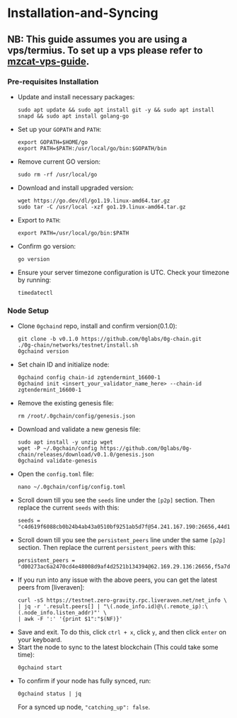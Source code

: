 # Installation-and-Syncing
## NB: This guide assumes you are using a vps/termius. To set up a vps please refer to [mzcat-vps-guide](https://medium.com/@mztacat/setting-up-a-vps-d030b2a28bab).

### Pre-requisites Installation
- Update and install necessary packages:
  ```
  sudo apt update && sudo apt install git -y && sudo apt install snapd && sudo apt install golang-go
  ```
- Set up your `GOPATH` and `PATH`:
  ```
  export GOPATH=$HOME/go
  export PATH=$PATH:/usr/local/go/bin:$GOPATH/bin
  ```
- Remove current GO version:
  ```
  sudo rm -rf /usr/local/go
  ```
- Download and install upgraded version:
  ```
  wget https://go.dev/dl/go1.19.linux-amd64.tar.gz
  sudo tar -C /usr/local -xzf go1.19.linux-amd64.tar.gz
  ```
- Export to `PATH`:
  ```
  export PATH=/usr/local/go/bin:$PATH
  ```
- Confirm go version:
  ```
  go version
  ```
- Ensure your server timezone configuration is UTC. Check your timezone by running:
  ```
  timedatectl
  ```


### Node Setup
- Clone `0gchaind` repo, install and confirm version(0.1.0):
  ```
  git clone -b v0.1.0 https://github.com/0glabs/0g-chain.git
  ./0g-chain/networks/testnet/install.sh
  0gchaind version
  ```
- Set chain ID and initialize node:
  ```
  0gchaind config chain-id zgtendermint_16600-1
  0gchaind init <insert_your_validator_name_here> --chain-id zgtendermint_16600-1
  ```
- Remove the existing genesis file:
  ```
  rm /root/.0gchain/config/genesis.json
  ```
- Download and validate a new genesis file:
  ```
  sudo apt install -y unzip wget
  wget -P ~/.0gchain/config https://github.com/0glabs/0g-chain/releases/download/v0.1.0/genesis.json
  0gchaind validate-genesis
  ```
- Open the `config.toml` file:
  ```
  nano ~/.0gchain/config/config.toml
  ```
- Scroll down till you see the `seeds` line under the `[p2p]` section. Then replace the current `seeds` with this:
  ```
  seeds = "c4d619f6088cb0b24b4ab43a0510bf9251ab5d7f@54.241.167.190:26656,44d11d4ba92a01b520923f51632d2450984d5886@54.176.175.48:26656,f2693dd86766b5bf8fd6ab87e2e970d564d20aff@54.193.250.204:26656,f878d40c538c8c23653a5b70f615f8dccec6fb9f@54.215.187.94:26656"
  ```
- Scroll down till you see the `persistent_peers` line under the same `[p2p]` section. Then replace the current `persistent_peers` with this:
  ```
  persistent_peers = "d00273ac6a2470cd4e48008d9af4d2521b134394@62.169.29.136:26656,f5a7d34355f6d89b7ece583131c6b1f79ac5485e@218.102.97.67:25856,a3e6c6214805c1c068882f1981855c7a9f5926ea@213.168.249.202:26656,da1f4985ce3df05fd085460485adefa93592a54c@172.232.33.25:26656,91f079ccd2e0edf42e0fa57183ac92c22c525658@14.245.25.144:14256,9d09d391b2cf706a597d03fe8bb6700fe5cac53d@65.108.198.183:18456,5a202fb905f20f96d8ff0726f0c0756d17cf23d8@43.248.98.100:26656,74775d65b6ab427c685efcaa8190912d3a60e562@123.19.45.21:12656,f2693dd86766b5bf8fd6ab87e2e970d564d20aff@54.193.250.204:26656,9d7564df34efa146a94c073e5bf3f5e11f947b75@155.133.22.230:26656,e179d05dc792d9b902be3baa7a31a07a92afbcf0@118.142.83.5:26656,c4b9c3a7f3651af729d73b150e714ee91e7585c1@14.176.200.133:26656,f64f0fb500c62bffa33d60450d30792ee4b5fbd0@167.86.119.168:26656,d4085fd93ab77576f2acdb25d2d817061db5afe6@62.169.19.156:26656,2b8ee12f4f94ebc337af94dbec07de6f029a24e6@94.16.31.161:26656,0f5022e4265184052a5468379687625a81fd255e@154.12.253.116:26656,3859828e1099214de14dae91d1f7decf2374eeb4@47.236.170.254:26656,23b0a0624699f85062ddebf910583f70a5b9e86b@14.167.152.116:14256,b8f8ed478f2794629fdb5cf0c01edaed80f00f84@168.119.64.172:26656,5d81d59e81356a33e6ccccaa3d419ff73244697e@107.173.18.103:26656,c4d619f6088cb0b24b4ab43a0510bf9251ab5d7f@54.241.167.190:26656,a83f5d07a8a64827851c9f1d0c21c900b9309608@188.166.181.110:26656,19943cbe46cdb9eb37cb06c0067ce63154eee6ea@213.199.52.155:26656,a6ff8a651dd0a0e66dbfb2174ccadcbbcf567b29@66.94.122.224:26656,f3c912cf5653e51ee94aaad0589a3d176d31a19d@157.90.0.102:31656,141dbd90d5c3411c9ba72ba03704ccdb70875b01@65.109.147.58:36656,cd529839591e13f5ed69e9a029c5d7d96de170fe@46.4.55.46:34656,a8d7c5a051c4649ba7e267c94e48a7c64a00f0eb@65.108.127.146:26656,2579a86e3c4c1fabe3955d3a9ed40363bf9618f7@138.201.37.195:26656,66cfdcd92e5206e59bc507bef3f6d72ed21a149d@109.199.100.254:26656,254bbbc42bca6b7e81081a42a4993086e20e06ed@89.116.29.154:26656,641173e9d500c50769680226391d955f11728c32@76.9.210.28:26656,5a69dafc859eee83b623b0c88b392337bb82eeb3@194.163.144.148:26656,3c2ddd1e25a99bcbad08f502eca719a52465c1fd@37.60.231.42:26656,f878d40c538c8c23653a5b70f615f8dccec6fb9f@54.215.187.94:26656,75a398f9e3a7d24c6b3ba4ab71bf30cd59faee5c@95.216.42.217:26656,57588ff7b1e862e754f3cd74fc2414f03cb79da4@213.133.111.189:26656,ebad6e8b1d10514185a8a46afb0f6a08945095bc@94.72.117.120:26656,0494c33335eed845a7ba1f894b54f6b31054c09d@207.180.204.179:26656,b92597c5124da2a5177c1c2e11f69dfec45a721a@45.90.220.92:26656,535ddcc917ab5ee6ddd2259875dac6018651da24@176.9.183.45:32656,5b2a956457b2918426b1f685fa6e3791609fb30c@84.247.165.146:26656,25ecfad6ed1aa2cf8840ab86b734294e3ac8aa6e@167.86.119.12:26656,ccb98fa0b1b416a9f37c08c193d4444074320c04@109.199.121.58:26656,4a0ccc6d708ec82fa2f13ad09da996fc9596d741@65.108.236.15:26656"
  ```
- If you run into any issue with the above peers, you can get the latest peers from [liveraven]:
  ```
  curl -sS https://testnet.zero-gravity.rpc.liveraven.net/net_info \
  | jq -r '.result.peers[] | "\(.node_info.id)@\(.remote_ip):\(.node_info.listen_addr)"' \
  | awk -F ':' '{print $1":"$(NF)}'
  ```
- Save and exit. To do this, click `ctrl + x`, click `y`, and then click `enter` on your keyboard.
- Start the node to sync to the latest blockchain (This could take some time):
  ```
  0gchaind start
  ```
- To confirm if your node has fully synced, run:
  ```
  0gchaind status | jq
  ```
  For a synced up node, `"catching_up": false`.
